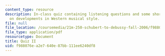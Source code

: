 ```yaml
---
content_type: resource
description: In-class quiz containing listening questions and some short essay questions
  on developments in Western musical style.
file: null
file_location: /coursemedia/21m-250-schubert-to-debussy-fall-2006/f988076ea2e7640e87bb111ee6240df8_quiz2.pdf
file_type: application/pdf
resourcetype: Document
title: Quiz II
uid: f988076e-a2e7-640e-87bb-111ee6240df8
---
```

